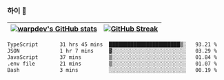 
### 하이 👋
[![warpdev's GitHub stats](https://github-readme-stats.vercel.app/api?username=warpdev&show_icons=true&theme=vue-dark)](#) |[![GitHub Streak](https://github-readme-streak-stats.herokuapp.com/?user=warpdev&theme=dark)](#)
--- | --- |
<!--START_SECTION:waka-->

```txt
TypeScript       31 hrs 45 mins  ███████████████████████▒░   93.21 %
JSON             1 hr 7 mins     ▓░░░░░░░░░░░░░░░░░░░░░░░░   03.29 %
JavaScript       37 mins         ▒░░░░░░░░░░░░░░░░░░░░░░░░   01.84 %
.env file        21 mins         ▒░░░░░░░░░░░░░░░░░░░░░░░░   01.07 %
Bash             3 mins          ░░░░░░░░░░░░░░░░░░░░░░░░░   00.19 %
```

<!--END_SECTION:waka-->

<!--
**warpdev/warpdev** is a ✨ _special_ ✨ repository because its `README.md` (this file) appears on your GitHub profile.

Here are some ideas to get you started:

- 🔭 I’m currently working on ...
- 🌱 I’m currently learning ...
- 👯 I’m looking to collaborate on ...
- 🤔 I’m looking for help with ...
- 💬 Ask me about ...
- 📫 How to reach me: ...
- 😄 Pronouns: ...
- ⚡ Fun fact: ...
-->

